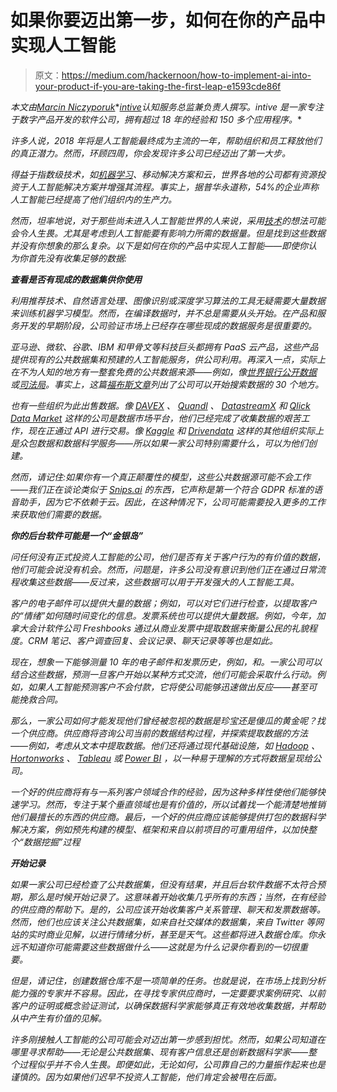# 如果你要迈出第一步，如何在你的产品中实现人工智能

> 原文：<https://medium.com/hackernoon/how-to-implement-ai-into-your-product-if-you-are-taking-the-first-leap-e1593cde86f>

*本文由*[*Marcin Niczyporuk*](https://www.linkedin.com/in/marcinniczyporuk/)*[*intive*](https://www.intive.com/en)*认知服务总监兼负责人撰写。intive 是一家专注于数字产品开发的软件公司，拥有超过 18 年的经验和 150 多个应用程序。**

*许多人说，2018 年将是人工智能最终成为主流的一年，帮助组织和员工释放他们的真正潜力。然而，环顾四周，你会发现许多公司已经迈出了第一大步。*

*得益于指数级技术，如[机器学习](https://hackernoon.com/tagged/machine-learning)、移动解决方案和云，世界各地的公司都有资源投资于人工智能解决方案并增强其流程。事实上，据普华永道称，54%的企业声称人工智能已经提高了他们组织内的生产力。*

*然而，坦率地说，对于那些尚未进入人工智能世界的人来说，采用[技术](https://hackernoon.com/tagged/technology)的想法可能会令人生畏。尤其是考虑到人工智能要有影响力所需的数据量。但是找到这些数据并没有你想象的那么复杂。以下是如何在你的产品中实现人工智能——即使你认为你首先没有收集足够的数据:*

***查看是否有现成的数据集供你使用***

*利用推荐技术、自然语言处理、图像识别或深度学习算法的工具无疑需要大量数据来训练机器学习模型。然而，在编译数据时，并不总是需要从头开始。在产品和服务开发的早期阶段，公司验证市场上已经存在哪些现成的数据服务是很重要的。*

*亚马逊、微软、谷歌、IBM 和甲骨文等科技巨头都拥有 PaaS 云产品，这些产品提供现有的公共数据集和预建的人工智能服务，供公司利用。再深入一点，实际上在不为人知的地方有一整套免费的公共数据来源——例如，像[世界银行公开数据](https://data.worldbank.org/)或[司法局](https://www.bjs.gov/index.cfm?ty=dca)。事实上，这篇[福布斯文章](https://www.forbes.com/sites/bernardmarr/2018/02/26/big-data-and-ai-30-amazing-and-free-public-data-sources-for-2018/#7e161bc65f8a)列出了公司可以开始搜索数据的 30 个地方。*

*也有一些组织为此出售数据。像 [DAVEX](https://www.dawex.com/en/) 、 [Quandl](https://www.quandl.com/) 、 [DatastreamX](https://www.datastreamx.com/) 和 [Qlick Data Market](https://www.qlik.com/us/products/qlik-data-market) 这样的公司是数据市场平台，他们已经完成了收集数据的艰苦工作，现在正通过 API 进行交易。像 [Kaggle](https://www.kaggle.com/datasets) 和 [Drivendata](https://www.drivendata.org/about/) 这样的其他组织实际上是众包数据和数据科学服务——所以如果一家公司特别需要什么，可以为他们创建。*

*然而，请记住:如果你有一个真正颠覆性的模型，这些公共数据源可能不会工作——我们正在谈论类似于 [Snips.ai](https://snips.ai/) 的东西，它声称是第一个符合 GDPR 标准的语音助手，因为它不依赖于云。因此，在这种情况下，公司可能需要投入更多的工作来获取他们需要的数据。*

***你的后台软件可能是一个“金银岛”***

*问任何没有正式投资人工智能的公司，他们是否有关于客户行为的有价值的数据，他们可能会说没有机会。然而，问题是，许多公司没有意识到他们正在通过日常流程收集这些数据——反过来，这些数据可以用于开发强大的人工智能工具。*

*客户的电子邮件可以提供大量的数据；例如，可以对它们进行检查，以提取客户的“情绪”如何随时间变化的信息。发票系统也可以提供大量数据。例如，今年，加拿大会计软件公司 Freshbooks 通过从商业发票中提取数据来衡量公民的礼貌程度。CRM 笔记、客户调查回复、会议记录、聊天记录等等也是如此。*

*现在，想象一下能够测量 10 年的电子邮件和发票历史，例如，*和*。一家公司可以结合这些数据，预测一旦客户开始以某种方式交流，他们可能会采取什么行动。例如，如果人工智能预测客户不会付款，它将使公司能够迅速做出反应——甚至可能挽救合同。*

*那么，一家公司如何才能发现他们曾经被忽视的数据是珍宝还是傻瓜的黄金呢？找一个供应商。供应商将咨询公司当前的数据结构过程，并探索提取数据的方法——例如，考虑从文本中提取数据。他们还将通过现代基础设施，如 [Hadoop](http://hadoop.apache.org/) 、 [Hortonworks](https://hortonworks.com/) 、 [Tableau](https://www.tableau.com/) 或 [Power BI](https://powerbi.microsoft.com/en-us/) ，以一种易于理解的方式将数据呈现给公司。*

*一个好的供应商将有与一系列客户领域合作的经验，因为这种多样性使他们能够快速学习。然而，专注于某个垂直领域也是有价值的，所以试着找一个能清楚地推销他们最擅长的东西的供应商。最后，一个好的供应商应该能够提供打包的数据科学解决方案，例如预先构建的模型、框架和来自以前项目的可重用组件，以加快整个“数据挖掘”过程*

***开始记录***

*如果一家公司已经检查了公共数据集，但没有结果，并且后台软件数据不太符合预期，那么是时候开始记录了。这意味着开始收集几乎所有的东西；当然，在有经验的供应商的帮助下。是的，公司应该开始收集客户关系管理、聊天和发票数据等。然而，他们也应该关注公共数据集，如来自社交媒体的数据集，来自 Twitter 等网站的实时商业见解，以进行情绪分析，甚至是天气。这些都将进入数据仓库。你永远不知道你可能需要这些数据做什么——这就是为什么记录你看到的一切很重要。*

*但是，请记住，创建数据仓库不是一项简单的任务。也就是说，在市场上找到分析能力强的专家并不容易。因此，在寻找专家供应商时，一定要要求案例研究、以前客户的证明或概念验证测试，以确保数据科学家能够真正有效地收集数据，并帮助从中产生有价值的见解。*

*许多刚接触人工智能的公司可能会对迈出第一步感到担忧。然而，如果公司知道在哪里寻求帮助——无论是公共数据集、现有客户信息还是创新数据科学家——整个过程似乎并不令人生畏。即便如此，无论如何，公司靠自己的力量振作起来也是谨慎的。因为如果他们迟早不投资人工智能，他们肯定会被甩在后面。*
